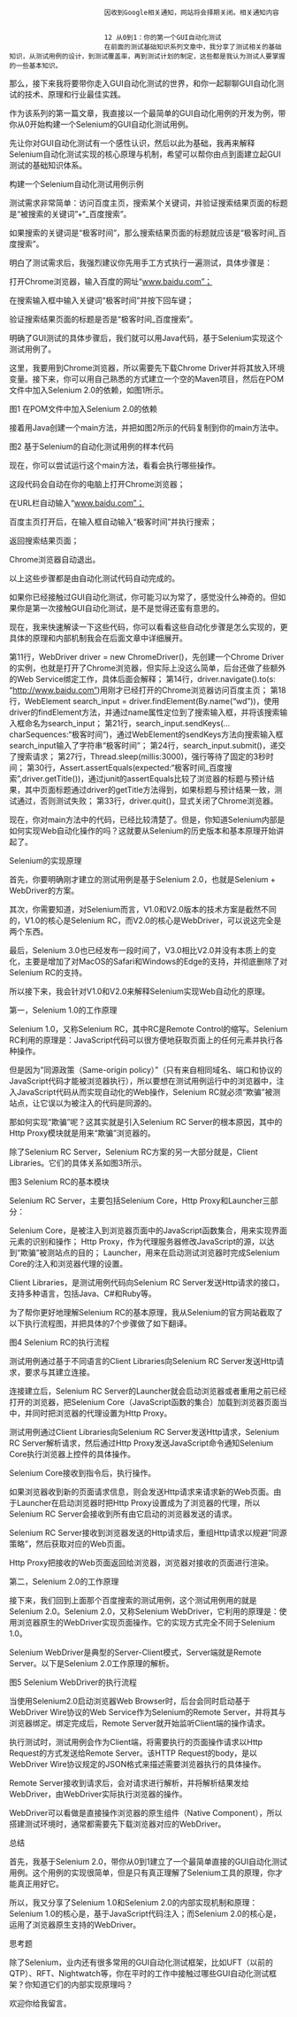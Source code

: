 
                            
                            因收到Google相关通知，网站将会择期关闭。相关通知内容
                            
                            
                            12 从0到1：你的第一个GUI自动化测试
                            在前面的测试基础知识系列文章中，我分享了测试相关的基础知识，从测试用例的设计，到测试覆盖率，再到测试计划的制定，这些都是我认为测试人要掌握的一些基本知识。

那么，接下来我将要带你走入GUI自动化测试的世界，和你一起聊聊GUI自动化测试的技术、原理和行业最佳实践。

作为该系列的第一篇文章，我直接以一个最简单的GUI自动化用例的开发为例，带你从0开始构建一个Selenium的GUI自动化测试用例。

先让你对GUI自动化测试有一个感性认识，然后以此为基础，我再来解释Selenium自动化测试实现的核心原理与机制，希望可以帮你由点到面建立起GUI测试的基础知识体系。

构建一个Selenium自动化测试用例示例

测试需求非常简单：访问百度主页，搜索某个关键词，并验证搜索结果页面的标题是“被搜索的关键词”+“_百度搜索”。

如果搜索的关键词是“极客时间”，那么搜索结果页面的标题就应该是“极客时间_百度搜索”。

明白了测试需求后，我强烈建议你先用手工方式执行一遍测试，具体步骤是：


打开Chrome浏览器，输入百度的网址“www.baidu.com”；

在搜索输入框中输入关键词“极客时间”并按下回车键；

验证搜索结果页面的标题是否是“极客时间_百度搜索”。


明确了GUI测试的具体步骤后，我们就可以用Java代码，基于Selenium实现这个测试用例了。

这里，我要用到Chrome浏览器，所以需要先下载Chrome Driver并将其放入环境变量。接下来，你可以用自己熟悉的方式建立一个空的Maven项目，然后在POM文件中加入Selenium 2.0的依赖，如图1所示。



图1 在POM文件中加入Selenium 2.0的依赖

接着用Java创建一个main方法，并把如图2所示的代码复制到你的main方法中。



图2 基于Selenium的自动化测试用例的样本代码

现在，你可以尝试运行这个main方法，看看会执行哪些操作。


这段代码会自动在你的电脑上打开Chrome浏览器；

在URL栏自动输入“www.baidu.com”；

百度主页打开后，在输入框自动输入“极客时间”并执行搜索；

返回搜索结果页面；

Chrome浏览器自动退出。


以上这些步骤都是由自动化测试代码自动完成的。

如果你已经接触过GUI自动化测试，你可能习以为常了，感觉没什么神奇的。但如果你是第一次接触GUI自动化测试，是不是觉得还蛮有意思的。

现在，我来快速解读一下这些代码，你可以看看这些自动化步骤是怎么实现的，更具体的原理和内部机制我会在后面文章中详细展开。


第11行，WebDriver driver = new ChromeDriver()，先创建一个Chrome Driver的实例，也就是打开了Chrome浏览器，但实际上没这么简单，后台还做了些额外的Web Service绑定工作，具体后面会解释；
第14行，driver.navigate().to(s: “http://www.baidu.com”)用刚才已经打开的Chrome浏览器访问百度主页；
第18行，WebElement search_input = driver.findElement(By.name(“wd”))，使用driver的findElement方法，并通过name属性定位到了搜索输入框，并将该搜索输入框命名为search_input；
第21行，search_input.sendKeys(…charSequences:“极客时间”)，通过WebElement的sendKeys方法向搜索输入框search_input输入了字符串“极客时间”；
第24行，search_input.submit()，递交了搜索请求；
第27行，Thread.sleep(millis:3000)，强行等待了固定的3秒时间；
第30行，Assert.assertEquals(expected:“极客时间_百度搜索”,driver.getTitle())，通过junit的assertEquals比较了浏览器的标题与预计结果，其中页面标题通过driver的getTitle方法得到，如果标题与预计结果一致，测试通过，否则测试失败；
第33行，driver.quit()，显式关闭了Chrome浏览器。


现在，你对main方法中的代码，已经比较清楚了。但是，你知道Selenium内部是如何实现Web自动化操作的吗？这就要从Selenium的历史版本和基本原理开始讲起了。

Selenium的实现原理

首先，你要明确刚才建立的测试用例是基于Selenium 2.0，也就是Selenium + WebDriver的方案。

其次，你需要知道，对Selenium而言，V1.0和V2.0版本的技术方案是截然不同的，V1.0的核心是Selenium RC，而V2.0的核心是WebDriver，可以说这完全是两个东西。

最后，Selenium 3.0也已经发布一段时间了，V3.0相比V2.0并没有本质上的变化，主要是增加了对MacOS的Safari和Windows的Edge的支持，并彻底删除了对Selenium RC的支持。

所以接下来，我会针对V1.0和V2.0来解释Selenium实现Web自动化的原理。

第一，Selenium 1.0的工作原理

Selenium 1.0，又称Selenium RC，其中RC是Remote Control的缩写。Selenium RC利用的原理是：JavaScript代码可以很方便地获取页面上的任何元素并执行各种操作。

但是因为”同源政策（Same-origin policy）”（只有来自相同域名、端口和协议的JavaScript代码才能被浏览器执行），所以要想在测试用例运行中的浏览器中，注入JavaScript代码从而实现自动化的Web操作，Selenium RC就必须“欺骗”被测站点，让它误以为被注入的代码是同源的。

那如何实现“欺骗”呢？这其实就是引入Selenium RC Server的根本原因，其中的Http Proxy模块就是用来“欺骗”浏览器的。

除了Selenium RC Server，Selenium RC方案的另一大部分就是，Client Libraries。它们的具体关系如图3所示。



图3 Selenium RC的基本模块

Selenium RC Server，主要包括Selenium Core，Http Proxy和Launcher三部分：


Selenium Core，是被注入到浏览器页面中的JavaScript函数集合，用来实现界面元素的识别和操作；
Http Proxy，作为代理服务器修改JavaScript的源，以达到“欺骗”被测站点的目的；
Launcher，用来在启动测试浏览器时完成Selenium Core的注入和浏览器代理的设置。


Client Libraries，是测试用例代码向Selenium RC Server发送Http请求的接口，支持多种语言，包括Java、C#和Ruby等。

为了帮你更好地理解Selenium RC的基本原理，我从Selenium的官方网站截取了以下执行流程图，并把具体的7个步骤做了如下翻译。



图4 Selenium RC的执行流程


测试用例通过基于不同语言的Client Libraries向Selenium RC Server发送Http请求，要求与其建立连接。

连接建立后，Selenium RC Server的Launcher就会启动浏览器或者重用之前已经打开的浏览器，把Selenium Core（JavaScript函数的集合）加载到浏览器页面当中，并同时把浏览器的代理设置为Http Proxy。

测试用例通过Client Libraries向Selenium RC Server发送Http请求，Selenium RC Server解析请求，然后通过Http Proxy发送JavaScript命令通知Selenium Core执行浏览器上控件的具体操作。

Selenium Core接收到指令后，执行操作。

如果浏览器收到新的页面请求信息，则会发送Http请求来请求新的Web页面。由于Launcher在启动浏览器时把Http Proxy设置成为了浏览器的代理，所以Selenium RC Server会接收到所有由它启动的浏览器发送的请求。

Selenium RC Server接收到浏览器发送的Http请求后，重组Http请求以规避“同源策略”，然后获取对应的Web页面。

Http Proxy把接收的Web页面返回给浏览器，浏览器对接收的页面进行渲染。


第二，Selenium 2.0的工作原理

接下来，我们回到上面那个百度搜索的测试用例，这个测试用例用的就是Selenium 2.0。Selenium 2.0，又称Selenium WebDriver，它利用的原理是：使用浏览器原生的WebDriver实现页面操作。它的实现方式完全不同于Selenium 1.0。

Selenium WebDriver是典型的Server-Client模式，Server端就是Remote Server。以下是Selenium 2.0工作原理的解析。



图5 Selenium WebDriver的执行流程


当使用Selenium2.0启动浏览器Web Browser时，后台会同时启动基于WebDriver Wire协议的Web Service作为Selenium的Remote Server，并将其与浏览器绑定。绑定完成后，Remote Server就开始监听Client端的操作请求。

执行测试时，测试用例会作为Client端，将需要执行的页面操作请求以Http Request的方式发送给Remote Server。该HTTP Request的body，是以WebDriver Wire协议规定的JSON格式来描述需要浏览器执行的具体操作。

Remote Server接收到请求后，会对请求进行解析，并将解析结果发给WebDriver，由WebDriver实际执行浏览器的操作。

WebDriver可以看做是直接操作浏览器的原生组件（Native Component），所以搭建测试环境时，通常都需要先下载浏览器对应的WebDriver。


总结

首先，我基于Selenium 2.0，带你从0到1建立了一个最简单直接的GUI自动化测试用例。这个用例的实现很简单，但是只有真正理解了Selenium工具的原理，你才能真正用好它。

所以，我又分享了Selenium 1.0和Selenium 2.0的内部实现机制和原理：Selenium 1.0的核心是，基于JavaScript代码注入；而Selenium 2.0的核心是，运用了浏览器原生支持的WebDriver。

思考题

除了Selenium，业内还有很多常用的GUI自动化测试框架，比如UFT（以前的QTP）、RFT、Nightwatch等，你在平时的工作中接触过哪些GUI自动化测试框架？你知道它们的内部实现原理吗？

欢迎你给我留言。

                        
                        
                            